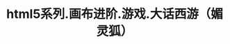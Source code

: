 ---
layout: result
title: html5系列.画布进阶.游戏.大话西游（媚灵狐）
keywords:	 "html5系列,画布进阶,游戏,大话西游,媚灵狐"
description: "html5系列,画布进阶,游戏,大话西游,媚灵狐"
referrertitle: "html5系列.画布进阶.游戏.大话西游（媚灵狐）"
referrer: "/2014/10/22/html5-series-game-dahua/"
hash: "tzoaE"
height: 895
---